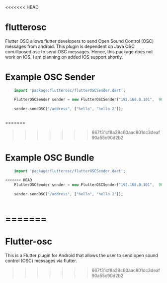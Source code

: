 <<<<<<< HEAD

# flutterosc

Flutter OSC allows flutter developers to send Open Sound Control (OSC) messages from android.
This plugin is dependent on Java OSC com.illposed.osc to send OSC messages. Hence, this package does not work on IOS. I am planning on added IOS support shortly.


# Example OSC Sender 

 ```dart 
     import 'package:flutterosc/flutterOSCSender.dart';

     FlutterOSCSender sender = new FlutterOSCSender("192.168.0.101",  9076); 
    
     sender.sendOSC("/address", ["hello", "hello 2"]); 
    
```
=======

>>>>>>> 667f31cf8a39c60aac801dc3deaf90a55c90d2b2


# Example OSC Bundle 

 ```dart 
     import 'package:flutterosc/flutterOSCSender.dart';

<<<<<<< HEAD
     FlutterOSCSender sender = new FlutterOSCSender("192.168.0.101",  9076); 
    
     sender.sendOSC("/address", ["hello", "hello 2"]); 
    
```
=======
=======
# Flutter-osc
This is a Flutter plugin for Android that allows the user to send open sound control (OSC) messages via flutter.

>>>>>>> 667f31cf8a39c60aac801dc3deaf90a55c90d2b2
